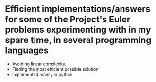 Efficient implementations/answers for some of the Project's Euler problems experimenting with in my spare time, in several programming languages
======
* Avoiding linear complexity. 
* Finding the most efficient possible solution
* implemented mainly in python

